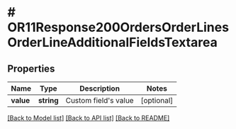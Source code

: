 # # OR11Response200OrdersOrderLinesOrderLineAdditionalFieldsTextarea

## Properties

Name | Type | Description | Notes
------------ | ------------- | ------------- | -------------
**value** | **string** | Custom field&#39;s value | [optional]

[[Back to Model list]](../../README.md#models) [[Back to API list]](../../README.md#endpoints) [[Back to README]](../../README.md)
